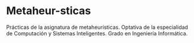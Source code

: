 # Metaheur-sticas
Prácticas de la asignatura de metaheurísticas. Optativa de la especialidad de Computación y Sistemas Inteligentes.   Grado en Ingeniería Informática.
